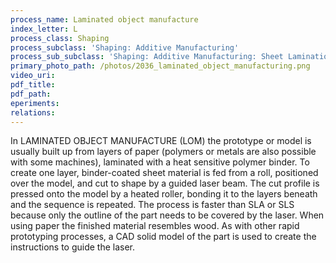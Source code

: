 ```yaml
---
process_name: Laminated object manufacture
index_letter: L
process_class: Shaping
process_subclass: 'Shaping: Additive Manufacturing'
process_sub_subclass: 'Shaping: Additive Manufacturing: Sheet Lamination'
primary_photo_path: /photos/2036_laminated_object_manufacturing.png
video_uri:
pdf_title:
pdf_path:
eperiments:
relations:
---
```


In LAMINATED OBJECT MANUFACTURE (LOM) the prototype or model is usually built up from layers of paper (polymers or metals are also possible with some machines), laminated with a heat sensitive polymer binder. To create one layer, binder-coated sheet material is fed from a roll, positioned over the model, and cut to shape by a guided laser beam. The cut profile is pressed onto the model by a heated roller, bonding it to the layers beneath and the sequence is repeated. The process is faster than SLA or SLS because only the outline of the part needs to be covered by the laser. When using paper the finished material resembles wood. As with other rapid prototyping processes, a CAD solid model of the part is used to create the instructions to guide the laser.